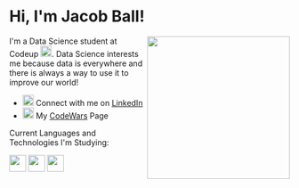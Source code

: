 <h1> Hi, I'm Jacob Ball!</h1>
<img src = 'https://cdn.wallpapersafari.com/74/67/G0vIpR.gif' width="256px" height="256px" align='right'/>

I'm a Data Science student at Codeup <img src = 'https://external-content.duckduckgo.com/ip3/codeup.edu.ico' width="20px" height="20px"/>.
Data Science interests me because data is everywhere and there is always a way to use it to improve our world!
- <img src = 'https://external-content.duckduckgo.com/ip3/brand.linkedin.com.ico' width="20px" height="20px"/> Connect with me on [LinkedIn](https://www.linkedin.com/in/jacob-ball-546438228/)
- <img src = 'https://external-content.duckduckgo.com/ip3/www.codewars.com.ico' width="20px" height="20px"/> My [CodeWars](https://www.codewars.com/users/Kurmudge) Page

Current Languages and Technologies I'm Studying:

<img src = 'https://logos-download.com/wp-content/uploads/2016/10/Python_logo_icon.png' width="30px" height="30px"/> <img src = 'https://pngimg.com/uploads/mysql/mysql_PNG19.png' width="30px" height="30px"/> <img src = 'https://cdn.freebiesupply.com/logos/large/2x/git-icon-logo-png-transparent.png' width="30px" height="30px"/>
<!--
**Jacob-Ball22/Jacob-Ball22** is a ✨ _special_ ✨ repository because its `README.md` (this file) appears on your GitHub profile.

Here are some ideas to get you started:

- 🔭 I’m currently working on ...
- 🌱 I’m currently learning ...
- 👯 I’m looking to collaborate on ...
- 🤔 I’m looking for help with ...
- 💬 Ask me about ...
- 📫 How to reach me: ...
- 😄 Pronouns: ...
- ⚡ Fun fact: ...
-->
